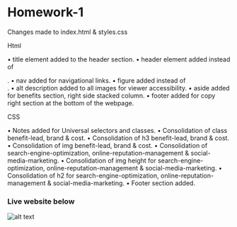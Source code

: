 # Homework-1
Changes made to index.html & styles.css

Html

•	title element added to the header section.
•	header element added instead of <div>.
•	nav added for navigational links.
•	figure added instead of <div>.
•	alt description added to all images for viewer accessibility.
•	aside added for benefits section, right side stacked column.
•	footer added for copy right section at the bottom of the webpage.

CSS

•	Notes added for Universal selectors and classes.
•	Consolidation of class benefit-lead, brand & cost.
•	Consolidation of h3 benefit-lead, brand & cost.
•	Consolidation of img benefit-lead, brand & cost.
•	Consolidation of search-engine-optimization, online-reputation-management & social-media-marketing.
•	Consolidation of img height for search-engine-optimization, online-reputation-management & social-media-marketing.
•	Consolidation of h2 for search-engine-optimization, online-reputation-management & social-media-marketing.
•	Footer section added.
### Live website below
![alt text](./assets/images/live-website.jpg)